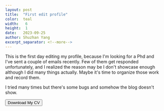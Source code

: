 ```yaml
---
layout: post
title:  "First edit profile"
color:  teal
width:   6 
height:  1
date:   2023-09-25
author: Shuzhan Yang
excerpt_separator: <!--more-->
---
```


This is the first day editing my profile, because I'm looking for a Phd and I've sent a couple of emails recently. Few of them get responded unfortunately, and I realized the reason may be I don't showcase enough although I did many things actually. Maybe it's time to organize those work and record them.

I tried many times but there's some bugs and somehow the blog doesn't show.

<a href="{{ '/ShuzhanYang.pdf' | relative_url }}"><button>Download My CV <i class="fas fa-download"></i></button></a> 
